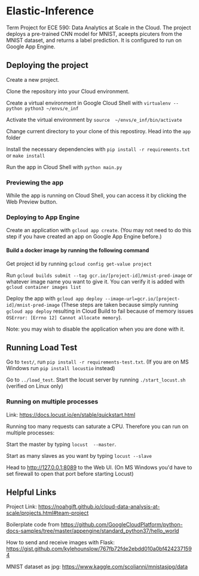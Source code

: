 # Elastic-Inference
Term Project for ECE 590: Data Analytics at Scale in the Cloud. The project deploys a pre-trained CNN model for MNIST, aceepts picuters from the MNIST dataset, and returns a label prediction. It is configured to run on Google App Engine. 

## Deploying the project

Create a new project. 

Clone the repository into your Cloud environment.

Create a virtual environment in Google Cloud Shell with  ```virtualenv --python python3 ~/envs/e_inf ```

Activate the virtual environment by ```source  ~/envs/e_inf/bin/activate```

Change current directory to your clone of this repostiroy. Head into the `app` folder

Install the necessary dependencies with ```pip install -r requirements.txt``` or ```make install```

Run the app in Cloud Shell with ```python main.py```

### Previewing the app

While the app is running on Cloud Shell, you can access it by clicking the Web Preview button. 

### Deploying to App Engine
Create an application with ```gcloud app create```. (You may not need to do this step if you have created an app on Google App Engine before.)

#### Build a docker image by running the following command

Get project id by running ```gcloud config get-value project```

Run ```gcloud builds submit --tag gcr.io/[project-id]/mnist-pred-image``` or whatever image name you want to give it. You can verify it is added with ```gcloud container images list```

Deploy the app with ```gcloud app deploy --image-url=gcr.io/[project-id]/mnist-pred-image``` (These steps are taken because simply running ```gcloud app deploy``` resulting in Cloud Build to fail because of memory issues ```OSError: [Errno 12] Cannot allocate memory```).

Note: you may wish to disable the application when you are done with it. 

## Running Load Test

Go to ```test/```, run ```pip install -r requirements-test.txt```. (If you are on MS Windows run ```pip install locustio``` instead)

Go to ```../load_test```. Start the locust server by running ```./start_locust.sh``` (verified on Linux only)

### Running on multiple processes
Link: https://docs.locust.io/en/stable/quickstart.html

Running too many requests can saturate a CPU. Therefore you can run on multiple processes:

Start the master by typing ```locust  --master```.

Start as many slaves as you want by typing ```locust --slave```

Head to http://127.0.0.1:8089 to the Web UI. (On MS Windows you'd have to set firewall to open that port before starting Locust)

## Helpful Links

Project Link: https://noahgift.github.io/cloud-data-analysis-at-scale/projects.html#team-project

Boilerplate code from https://github.com/GoogleCloudPlatform/python-docs-samples/tree/master/appengine/standard_python37/hello_world

How to send and receive images with Flask: https://gist.github.com/kylehounslow/767fb72fde2ebdd010a0bf4242371594

MNIST dataset as jpg: https://www.kaggle.com/scolianni/mnistasjpg/data
